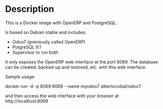 Description
===========

This is a Docker image with OpenERP and PostgreSQL.

Is based on Debian stable and includes:

* Odoo7 (previously called OpenERP)
* PotgreSQL 9.1
* Supervisor to run both

It only exposes the OpenERP web interface at the port 8069. The database can be created, backed-up and restored, etc. with this web interface.

Sample usage:

 docker run -d -p 8069:8069 --name myodoo7 albertoruibal/odoo7

and then access the web interface with your browser at http://localhost:8069
